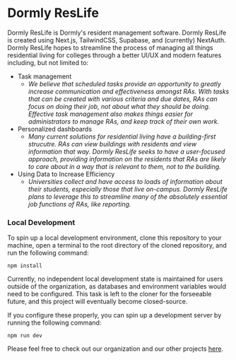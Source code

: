 # Dormly ResLife

Dormly ResLife is Dormly's resident management software. Dormly ResLife is created using Next.js, TailwindCSS, Supabase, and (currently) NextAuth. Dormly ResLife hopes to streamline the process of managing all things residential living for colleges through a better UI/UX and modern features including, but not limited to:

- Task management
  - _We believe that scheduled tasks provide an opportunity to greatly increase communication and effectiveness amongst RAs. With tasks that can be created with various criteria and due dates, RAs can focus on doing their job, not about what they should be doing. Effective task management also makes things easier for administrators to manage RAs, and keep track of their own work._
- Personalized dashboards
  - _Many current solutions for residential living have a building-first strucutre. RAs can view buildings with residents and view information that way. Dormly ResLife seeks to have a user-focused approach, providing information on the residents that RAs are likely to care about in a way that is relevant to them, not to the building._
- Using Data to Increase Efficiency
  - _Universities collect and have access to loads of information about their students, especially those that live on-campus. Dormly ResLife plans to leverage this to streamline many of the absolutely essential job functions of RAs, like reporting._

### Local Development

To spin up a local development environment, clone this repository to your machine, open a terminal to the root directory of the cloned repository, and run the following command:

```
npm install
```

Currently, no independent local development state is maintained for users outside of the organization, as databases and environment variables would need to be configured. This task is left to the cloner for the forseeable future, and this project will eventually become closed-source.

If you configure these properly, you can spin up a development server by running the following command:

```
npm run dev
```

Please feel free to check out our organization and our other projects [here](https://github.com/Dormly).
